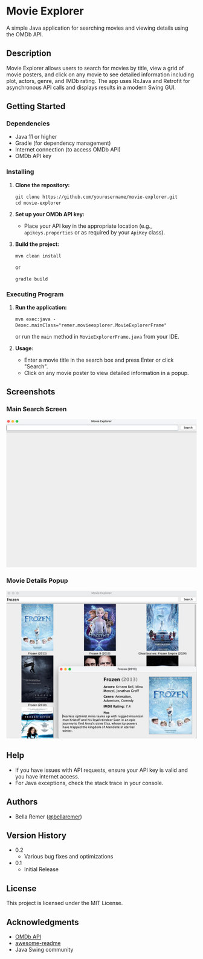 # Movie Explorer

A simple Java application for searching movies and viewing details using the OMDb API.

## Description

Movie Explorer allows users to search for movies by title, view a grid of movie posters, and click on any movie to see detailed information including plot, actors, genre, and IMDb rating. The app uses RxJava and Retrofit for asynchronous API calls and displays results in a modern Swing GUI.

## Getting Started

### Dependencies

- Java 11 or higher
- Gradle (for dependency management)
- Internet connection (to access OMDb API)
- OMDb API key

### Installing

1. **Clone the repository:**
    ```
    git clone https://github.com/yourusername/movie-explorer.git
    cd movie-explorer
    ```
2. **Set up your OMDb API key:**
    - Place your API key in the appropriate location (e.g., `apikeys.properties` or as required by your `ApiKey` class).

3. **Build the project:**
    ```
    mvn clean install
    ```
   or
    ```
    gradle build
    ```

### Executing Program

1. **Run the application:**
    ```
    mvn exec:java -Dexec.mainClass="remer.movieexplorer.MovieExplorerFrame"
    ```
   or run the `main` method in `MovieExplorerFrame.java` from your IDE.

2. **Usage:**
    - Enter a movie title in the search box and press Enter or click "Search".
    - Click on any movie poster to view detailed information in a popup.

## Screenshots

### Main Search Screen

![Main Screen](screenshots/main_screenshot.png)

### Movie Details Popup

![Details Popup](screenshots/detail_screenshot.png)


## Help

- If you have issues with API requests, ensure your API key is valid and you have internet access.
- For Java exceptions, check the stack trace in your console.

## Authors

- Bella Remer ([@bellaremer](https://github.com/bellaremer))

## Version History

- 0.2
    - Various bug fixes and optimizations
- 0.1
    - Initial Release

## License

This project is licensed under the MIT License. 

## Acknowledgments

- [OMDb API](https://www.omdbapi.com/)
- [awesome-readme][1]
- Java Swing community

[1]: https://gist.github.com/DomPizzie/7a5ff55ffa9081f2de27c315f5018afc
